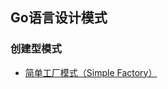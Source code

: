 ## Go语言设计模式

### 创建型模式
- [简单工厂模式（Simple Factory）](https://github.com/cecil777/golang-design-pattern/blob/main/00_simple_factory/README.md)
